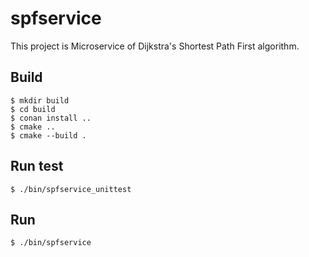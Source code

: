 # spfservice
This project is Microservice of Dijkstra's Shortest Path First algorithm.

## Build
```Shell
$ mkdir build
$ cd build
$ conan install ..
$ cmake ..
$ cmake --build .
```

## Run test
```Shell
$ ./bin/spfservice_unittest
```

## Run
```Shell
$ ./bin/spfservice
```